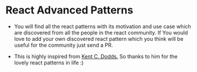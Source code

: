 # React Advanced Patterns


* You will find all the react patterns with its motivation and use case which are discovered from all the people in the react community. If You would love to add your own discovered react pattern which you think will be useful for the community just send a PR. 

* This is highly inspired from [Kent C. Dodds.](https://twitter.com/kentcdodds) So thanks to him for the lovely react patterns in life :)
